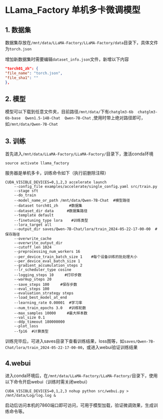 # LLama_Factory 单机多卡微调模型

## 1. 数据集

数据集存放在` /mnt/data/LLaMA-Factory/LLaMA-Factory/data `目录下，具体文件为`torch.json`

增加新数据集时需要编辑`dataset_info.json`文件，新增以下内容

```json
"torch01_zh": {
"file_name": "torch.json",
"file_sha1": ""
},
```

## 2. 模型

模型可以下载到任意文件夹，目前路径`/mnt/data/`下有`chatglm3-6b  chatglm3-6b-base  Qwen1.5-14B-Chat  Qwen-7B-Chat`
,使用时带上绝对路径即可，如`/mnt/data/Qwen-7B-Chat`

## 3. 训练

首先进入` /mnt/data/LLaMA-Factory/LLaMA-Factory/ `目录下，激活conda环境

```
source activate llama_factory
```

服务器是单机多卡，训练命令如下（执行前删除注释）

```
CUDA_VISIBLE_DEVICES=0,1,2,3 accelerate launch     
    --config_file examples/accelerate/single_config.yaml src/train.py     
    --stage sft     
    --do_train     
    --model_name_or_path /mnt/data/Qwen-7B-Chat  #模型路径   
    --dataset torch01_zh     #数据集
    --dataset_dir data      #数据集路径
    --template default     
    --finetuning_type lora    #训练类型
    --lora_target all     
    --output_dir saves/Qwen-7B-Chat/lora/train_2024-05-22-17-00-00  #保存路径   
    --overwrite_cache     
    --overwrite_output_dir     
    --cutoff_len 1024     
    --preprocessing_num_workers 16     
    --per_device_train_batch_size 1    #每个设备训练的批处理大小 
    --per_device_eval_batch_size 1     
    --gradient_accumulation_steps 2     
    --lr_scheduler_type cosine     
    --logging_steps 10     #打印步数
    --warmup_steps 20     
    --save_steps 100     #保存步数
    --eval_steps 100     
    --evaluation_strategy steps     
    --load_best_model_at_end     
    --learning_rate 0.00001  #学习率   
    --num_train_epochs 3.0   #训练轮数
    --max_samples 10000     #最大样本数
    --val_size 0.1     
    --ddp_timeout 180000000     
    --plot_loss     
    --fp16  #计算类型
```

训练完毕后，可进入saves目录下查看训练结果，loss图等，如`saves/Qwen-7B-Chat/lora/train_2024-05-22-17-00-00`，或进入webui验证训练结果

## 4.webui

进入conda环境后，在` /mnt/data/LLaMA-Factory/LLaMA-Factory/ `目录下，使用以下命令开启webui（训练时需关闭webui）

```
CUDA_VISIBLE_DEVICES=0,1,2,3 nohup python src/webui.py > /mnt/data/Log/log.log &
```

启动后访问本机的7860端口即可访问，可用于模型加载，验证微调效果，生成训练命令等。